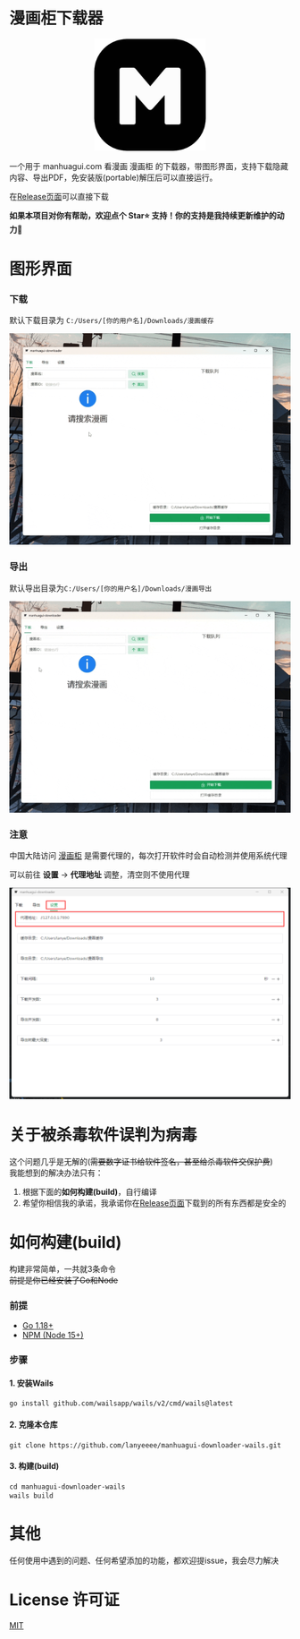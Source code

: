 # 漫画柜下载器

<p align="center">
    <img src="build/appicon.png" width="200" style="align-self: center"/>
</p>

一个用于 manhuagui.com 看漫画 漫画柜 的下载器，带图形界面，支持下载隐藏内容、导出PDF，免安装版(portable)解压后可以直接运行。

在[Release页面](https://github.com/lanyeeee/manhuagui-downloader-wails/releases)可以直接下载

**如果本项目对你有帮助，欢迎点个 Star⭐ 支持！你的支持是我持续更新维护的动力🙏**

# 图形界面

### 下载

默认下载目录为 `C:/Users/[你的用户名]/Downloads/漫画缓存`

![download.gif](md/download.gif)

### 导出

默认导出目录为`C:/Users/[你的用户名]/Downloads/漫画导出`

![download.gif](md/export.gif)

### 注意

中国大陆访问 [漫画柜](https://www.manhuagui.com) 是需要代理的，每次打开软件时会自动检测并使用系统代理

可以前往 **设置** -> **代理地址** 调整，清空则不使用代理

![image-20240519005528352](md/settings.png)

# 关于被杀毒软件误判为病毒

这个问题几乎是无解的(~~需要数字证书给软件签名，甚至给杀毒软件交保护费~~)  
我能想到的解决办法只有：
1. 根据下面的**如何构建(build)**，自行编译
2. 希望你相信我的承诺，我承诺你在[Release页面](https://github.com/lanyeeee/manhuagui-downloader-wails/releases)下载到的所有东西都是安全的

# 如何构建(build)

构建非常简单，一共就3条命令  
~~前提是你已经安装了Go和Node~~

### 前提

- [Go 1.18+](https://go.dev/dl/)
- [NPM (Node 15+)](https://nodejs.org/en)

### 步骤

#### 1. 安装Wails

```
go install github.com/wailsapp/wails/v2/cmd/wails@latest
```

#### 2. 克隆本仓库

```
git clone https://github.com/lanyeeee/manhuagui-downloader-wails.git
```

#### 3. 构建(build)

```
cd manhuagui-downloader-wails
wails build
```
# 其他
任何使用中遇到的问题、任何希望添加的功能，都欢迎提issue，我会尽力解决  

# License 许可证

[MIT](LICENSE)
